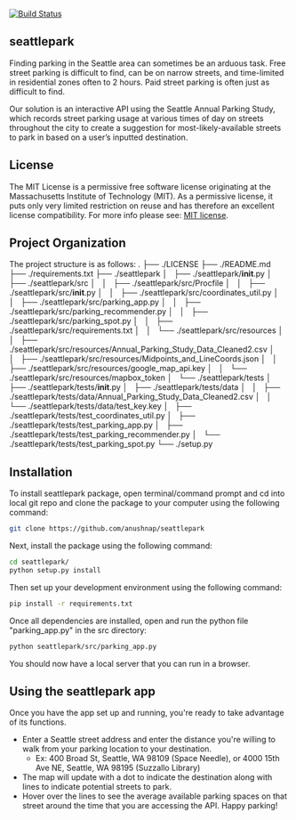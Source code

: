 [![Build Status](https://travis-ci.org/anushnap/seattlepark.svg?branch=main)](https://travis-ci.org/anushnap/seattlepark)
## seattlepark

Finding parking in the Seattle area can sometimes be an arduous task.  Free street parking is difficult to find, can be on narrow streets, and time-limited in residential zones often to 2 hours. Paid street parking is often just as difficult to find.

Our solution is an interactive API using the Seattle Annual Parking Study, which records street parking usage at various times of day on streets throughout the city to create a suggestion for most-likely-available streets to park in based on a user’s inputted destination.

## License

The MIT License is a permissive free software license originating at the Massachusetts Institute of Technology (MIT). As a permissive license, it puts only very limited restriction on reuse and has therefore an excellent license compatibility. For more info please see: [MIT license](https://snyk.io/learn/what-is-mit-license/).

## Project Organization

The project structure is as follows:
.
├── ./LICENSE
├── ./README.md
├── ./requirements.txt
├── ./seattlepark
│   ├── ./seattlepark/__init__.py
│   ├── ./seattlepark/src
│   │   ├── ./seattlepark/src/Procfile
│   │   ├── ./seattlepark/src/__init__.py
│   │   ├── ./seattlepark/src/coordinates_util.py
│   │   ├── ./seattlepark/src/parking_app.py
│   │   ├── ./seattlepark/src/parking_recommender.py
│   │   ├── ./seattlepark/src/parking_spot.py
│   │   ├── ./seattlepark/src/requirements.txt
│   │   └── ./seattlepark/src/resources
│   │       ├── ./seattlepark/src/resources/Annual_Parking_Study_Data_Cleaned2.csv
│   │       ├── ./seattlepark/src/resources/Midpoints_and_LineCoords.json
│   │       ├── ./seattlepark/src/resources/google_map_api.key
│   │       └── ./seattlepark/src/resources/mapbox_token
│   └── ./seattlepark/tests
│       ├── ./seattlepark/tests/__init__.py
│       ├── ./seattlepark/tests/data
│       │   ├── ./seattlepark/tests/data/Annual_Parking_Study_Data_Cleaned2.csv
│       │   └── ./seattlepark/tests/data/test_key.key
│       ├── ./seattlepark/tests/test_coordinates_util.py
│       ├── ./seattlepark/tests/test_parking_app.py
│       ├── ./seattlepark/tests/test_parking_recommender.py
│       └── ./seattlepark/tests/test_parking_spot.py
└── ./setup.py

## Installation

To install seattlepark package, open terminal/command prompt and cd into local git repo and clone the package to your computer using the following command:

```bash
git clone https://github.com/anushnap/seattlepark
```

Next, install the package using the following command:

```bash
cd seattlepark/
python setup.py install
```

Then set up your development environment using the following command:

```bash
pip install -r requirements.txt
```

Once all dependencies are installed, open and run the python file "parking_app.py" in the src directory:

```bash
python seattlepark/src/parking_app.py
```

You should now have a local server that you can run in a browser.

## Using the seattlepark app

Once you have the app set up and running, you're ready to take advantage of its functions. 

- Enter a Seattle street address and enter the distance you're willing to walk from your parking location to your destination.
    - Ex: 400 Broad St, Seattle, WA 98109 (Space Needle), or 4000 15th Ave NE, Seattle, WA 98195 (Suzzallo Library)
- The map will update with a dot to indicate the destination along with lines to indicate potential streets to park.
- Hover over the lines to see the average available parking spaces on that street around the time that you are accessing the API. Happy parking!
